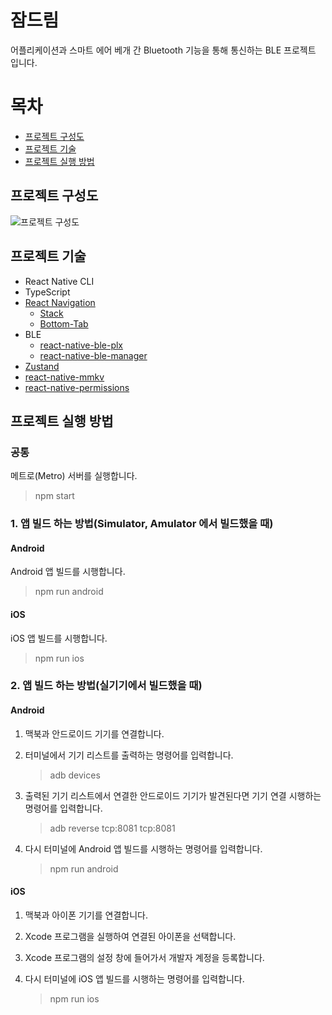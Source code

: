 # 잠드림

어플리케이션과 스마트 에어 베개 간 Bluetooth 기능을 통해 통신하는 BLE 프로젝트 입니다.

# 목차

- [프로젝트 구성도](#프로젝트-구성도)
- [프로젝트 기술](#프로젝트-기술)
- [프로젝트 실행 방법](#프로젝트-실행-방법)

## 프로젝트 구성도

![프로젝트 구성도](https://github.com/user-attachments/assets/ac2c129a-8440-439a-b010-ad73059ac5d6)

## 프로젝트 기술

- React Native CLI
- TypeScript
- [React Navigation](https://reactnavigation.org/)
  - [Stack](https://reactnavigation.org/docs/stack-navigator/)
  - [Bottom-Tab](https://reactnavigation.org/docs/bottom-tab-navigator/)
- BLE
  - [react-native-ble-plx](https://github.com/dotintent/react-native-ble-plx)
  - [react-native-ble-manager](https://github.com/innoveit/react-native-ble-manager)
- [Zustand](https://zustand-demo.pmnd.rs/)
- [react-native-mmkv](https://github.com/mrousavy/react-native-mmkv)
- [react-native-permissions](https://github.com/zoontek/react-native-permissions)

## 프로젝트 실행 방법

### 공통

메트로(Metro) 서버를 실행합니다.

> npm start

### 1. 앱 빌드 하는 방법(Simulator, Amulator 에서 빌드했을 때)

#### Android

Android 앱 빌드를 시행합니다.

> npm run android

#### iOS

iOS 앱 빌드를 시행합니다.

> npm run ios

### 2. 앱 빌드 하는 방법(실기기에서 빌드했을 때)

#### Android

1. 맥북과 안드로이드 기기를 연결합니다.
2. 터미널에서 기기 리스트를 출력하는 명령어를 입력합니다.

   > adb devices

3. 출력된 기기 리스트에서 연결한 안드로이드 기기가 발견된다면 기기 연결 시행하는 명령어를 입력합니다.

   > adb reverse tcp:8081 tcp:8081

4. 다시 터미널에 Android 앱 빌드를 시행하는 명령어를 입력합니다.

   > npm run android

#### iOS

1. 맥북과 아이폰 기기를 연결합니다.
2. Xcode 프로그램을 실행하여 연결된 아이폰을 선택합니다.
3. Xcode 프로그램의 설정 창에 들어가서 개발자 계정을 등록합니다.
4. 다시 터미널에 iOS 앱 빌드를 시행하는 명령어를 입력합니다.

   > npm run ios
